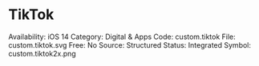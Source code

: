 # TikTok

Availability: iOS 14
Category: Digital & Apps
Code: custom.tiktok
File: custom.tiktok.svg
Free: No
Source: Structured
Status: Integrated
Symbol: custom.tiktok2x.png